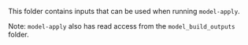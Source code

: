 This folder contains inputs that can be used when running `model-apply`.

Note: `model-apply` also has read access from the `model_build_outputs` folder.

